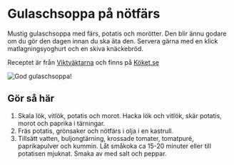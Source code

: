 # Gulaschsoppa på nötfärs

Mustig gulaschsoppa med färs, potatis och morötter. Den blir ännu godare om du gör den dagen innan du ska äta den. Servera gärna med en klick matlagningsyoghurt och en skiva knäckebröd.

Receptet är från [Viktväktarna](https://www.viktvaktarna.se/se/) och finns på [Köket.se](https://www.koket.se/gulaschsoppa-pa-notfars)

![God gulaschsoppa!](file:///C:/Users/svmo/source/play/food-planner/FoodPlanner.Data/Recipes/gulaschsoppa-pa-notfars.png "Gulaschsoppa på nötfärs")

## Gör så här

1. Skala lök, vitlök, potatis och morot. Hacka lök och vitlök, skär potatis, morot och paprika i tärningar.
2. Fräs potatis, grönsaker och nötfärs i olja i en kastrull.
3. Tillsätt vatten, buljongtärning, krossade tomater, tomatpuré, paprikapulver och kummin. Låt småkoka ca 15-20 minuter eller till potatisen mjuknat. Smaka av med salt och peppar.